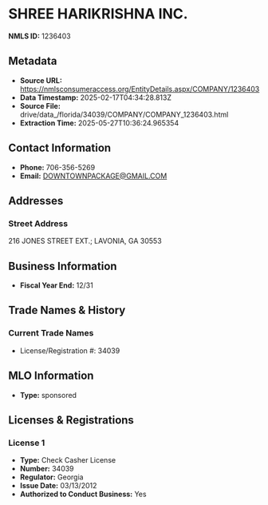 # SHREE HARIKRISHNA INC.

**NMLS ID:** 1236403

## Metadata
- **Source URL:** https://nmlsconsumeraccess.org/EntityDetails.aspx/COMPANY/1236403
- **Data Timestamp:** 2025-02-17T04:34:28.813Z
- **Source File:** drive/data_/florida/34039/COMPANY/COMPANY_1236403.html
- **Extraction Time:** 2025-05-27T10:36:24.965354

## Contact Information
- **Phone:** 706-356-5269
- **Email:** DOWNTOWNPACKAGE@GMAIL.COM

## Addresses
### Street Address
216 JONES STREET EXT.; LAVONIA, GA 30553

## Business Information
- **Fiscal Year End:** 12/31

## Trade Names & History
### Current Trade Names
- License/Registration #: 34039

## MLO Information
- **Type:** sponsored

## Licenses & Registrations

### License 1
- **Type:** Check Casher License
- **Number:** 34039
- **Regulator:** Georgia
- **Issue Date:** 03/13/2012
- **Authorized to Conduct Business:** Yes

